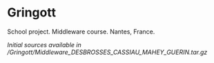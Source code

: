 # Gringott
School project. Middleware course. Nantes, France.

*Initial sources available in /Gringott/Middleware_DESBROSSES_CASSIAU_MAHEY_GUERIN.tar.gz*